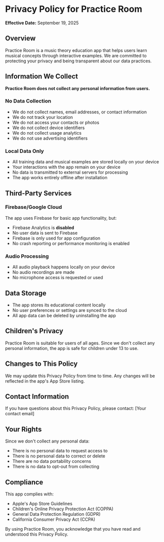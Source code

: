 # Privacy Policy for Practice Room

**Effective Date:** September 19, 2025

## Overview
Practice Room is a music theory education app that helps users learn musical concepts through interactive examples. We are committed to protecting your privacy and being transparent about our data practices.

## Information We Collect
**Practice Room does not collect any personal information from users.**

### No Data Collection
- We do not collect names, email addresses, or contact information
- We do not track your location
- We do not access your contacts or photos
- We do not collect device identifiers
- We do not collect usage analytics
- We do not use advertising identifiers

### Local Data Only
- All training data and musical examples are stored locally on your device
- Your interactions with the app remain on your device
- No data is transmitted to external servers for processing
- The app works entirely offline after installation

## Third-Party Services

### Firebase/Google Cloud
The app uses Firebase for basic app functionality, but:
- Firebase Analytics is **disabled**
- No user data is sent to Firebase
- Firebase is only used for app configuration
- No crash reporting or performance monitoring is enabled

### Audio Processing
- All audio playback happens locally on your device
- No audio recordings are made
- No microphone access is requested or used

## Data Storage
- The app stores its educational content locally
- No user preferences or settings are synced to the cloud
- All app data can be deleted by uninstalling the app

## Children's Privacy
Practice Room is suitable for users of all ages. Since we don't collect any personal information, the app is safe for children under 13 to use.

## Changes to This Policy
We may update this Privacy Policy from time to time. Any changes will be reflected in the app's App Store listing.

## Contact Information
If you have questions about this Privacy Policy, please contact:
[Your contact email]

## Your Rights
Since we don't collect any personal data:
- There is no personal data to request access to
- There is no personal data to correct or delete
- There are no data portability concerns
- There is no data to opt-out from collecting

## Compliance
This app complies with:
- Apple's App Store Guidelines
- Children's Online Privacy Protection Act (COPPA)
- General Data Protection Regulation (GDPR)
- California Consumer Privacy Act (CCPA)

By using Practice Room, you acknowledge that you have read and understood this Privacy Policy.